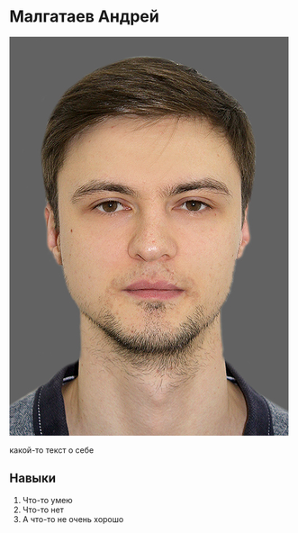 # Малгатаев Андрей

![фото или просто картинка из инета](img/87.jpg)

какой-то текст о себе

## Навыки

1. Что-то умею
1. Что-то нет
1. А что-то не очень хорошо